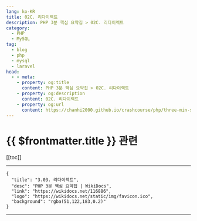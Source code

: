 ```yaml
---
lang: ko-KR
title: 02C. 리다이렉트
description: PHP 3분 핵심 요약집 > 02C. 리다이렉트
category: 
  - PHP
  - MySQL
tag: 
  - blog
  - php
  - mysql
  - laravel
head:
  - - meta:
    - property: og:title
      content: PHP 3분 핵심 요약집 > 02C. 리다이렉트
    - property: og:description
      content: 02C. 리다이렉트
    - property: og:url
      content: https://chanhi2000.github.io/crashcourse/php/three-min-summary/02-web/02C.html
---
```


# {{ $frontmatter.title }} 관련

[[toc]]

---

```component VPCard
{
  "title": "3.03. 리다이렉트",
  "desc": "PHP 3분 핵심 요약집 | WikiDocs",
  "link": "https://wikidocs.net/116886",
  "logo": "https://wikidocs.net/static/img/favicon.ico",
  "background": "rgba(51,122,183,0.2)"
}
```

---

<TagLinks />
